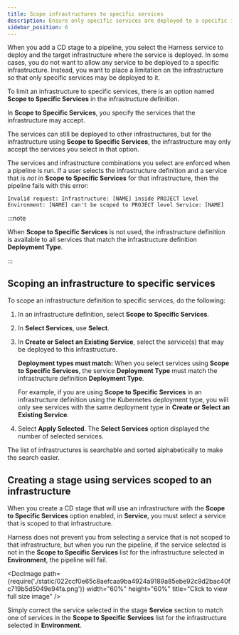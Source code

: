```yaml
---
title: Scope infrastructures to specific services
description: Ensure only specific services are deployed to a specific infrastructures.
sidebar_position: 6
---
```


When you add a CD stage to a pipeline, you select the Harness service to deploy and the target infrastructure where the service is deployed. In some cases, you do not want to allow any service to be deployed to a specific infrastructure. Instead, you want to place a limitation on the infrastructure so that only specific services may be deployed to it.

To limit an infrastructure to specific services, there is an option named **Scope to Specific Services** in the infrastructure definition.

In **Scope to Specific Services**, you specify the services that the infrastructure may accept. 

The services can still be deployed to other infrastructures, but for the infrastructure using **Scope to Specific Services**, the infrastructure may only accept the services you select in that option.

The services and infrastructure combinations you select are enforced when a pipeline is run. If a user selects the infrastructure definition and a service that is *not* in **Scope to Specific Services** for that infrastructure, then the pipeline fails with this error:

```
Invalid request: Infrastructure: [NAME] inside PROJECT level Environment: [NAME] can't be scoped to PROJECT level Service: [NAME]
```

:::note

When **Scope to Specific Services** is not used, the infrastructure definition is available to all services that match the infrastructure definition **Deployment Type**.

:::



## Scoping an infrastructure to specific services

To scope an infrastructure definition to specific services, do the following:

1. In an infrastructure definition, select **Scope to Specific Services**.
2. In **Select Services**, use **Select**.
3. In **Create or Select an Existing Service**, select the service(s) that may be deployed to this infrastructure.

    **Deployment types must match:** When you select services using **Scope to Specific Services**, the service **Deployment Type** must match the infrastructure definition **Deployment Type**.
  
    For example, if you are using **Scope to Specific Services** in an infrastructure definition using the Kubernetes deployment type, you will only see services with the same deployment type in **Create or Select an Existing Service**.

4. Select **Apply Selected**. The **Select Services** option displayed the number of selected services.

The list of infrastructures is searchable and sorted alphabetically to make the search easier.

## Creating a stage using services scoped to an infrastructure

When you create a CD stage that will use an infrastructure with the **Scope to Specific Services** option enabled, in **Service**, you must select a service that is scoped to that infrastructure.

Harness does not prevent you from selecting a service that is not scoped to that infrastructure, but when you run the pipeline, if the service selected is not in the **Scope to Specific Services** list for the infrastructure selected in **Environment**, the pipeline will fail.

<DocImage path={require('./static/022ccf0e65c8aefcaa9ba4924a9189a85ebe92c9d2bac40fc719b5d5049e94fa.png')} width="60%" height="60%" title="Click to view full size image" />  

Simply correct the service selected in the stage **Service** section to match one of services in the **Scope to Specific Services** list for the infrastructure selected in **Environment**.

